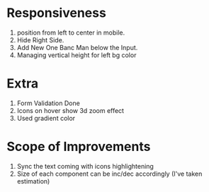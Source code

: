# Responsiveness

1. position from left to center in mobile.
2. Hide Right Side.
3. Add New One Banc Man below the Input.
4. Managing vertical height for left bg color

# Extra

1. Form Validation Done
2. Icons on hover show 3d zoom effect
3. Used gradient color

# Scope of Improvements

1. Sync the text coming with icons highlightening
2. Size of each component can be inc/dec accordingly (I've taken estimation)
